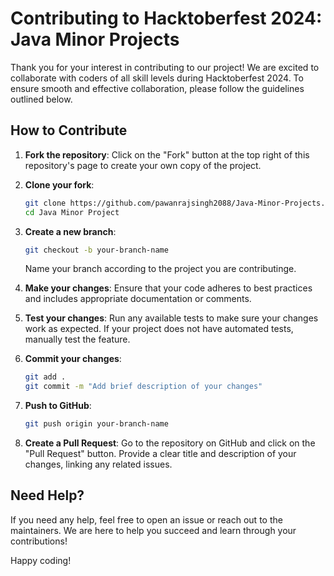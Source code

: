 
# Contributing to Hacktoberfest 2024: Java Minor Projects

Thank you for your interest in contributing to our project! We are excited to collaborate with coders of all skill levels during Hacktoberfest 2024. To ensure smooth and effective collaboration, please follow the guidelines outlined below.

## How to Contribute

1. **Fork the repository**: Click on the "Fork" button at the top right of this repository's page to create your own copy of the project.
2. **Clone your fork**:
   ```bash
   git clone https://github.com/pawanrajsingh2088/Java-Minor-Projects.git
   cd Java Minor Project
   ```
3. **Create a new branch**:
   ```bash
   git checkout -b your-branch-name
   ```
   Name your branch according to the project you are contributinge.

4. **Make your changes**: Ensure that your code adheres to best practices and includes appropriate documentation or comments.

5. **Test your changes**: Run any available tests to make sure your changes work as expected. If your project does not have automated tests, manually test the feature.

6. **Commit your changes**:
   ```bash
   git add .
   git commit -m "Add brief description of your changes"
   ```

7. **Push to GitHub**:
   ```bash
   git push origin your-branch-name
   ```

8. **Create a Pull Request**: Go to the repository on GitHub and click on the "Pull Request" button. Provide a clear title and description of your changes, linking any related issues.

## Need Help?

If you need any help, feel free to open an issue or reach out to the maintainers. We are here to help you succeed and learn through your contributions!

Happy coding!
